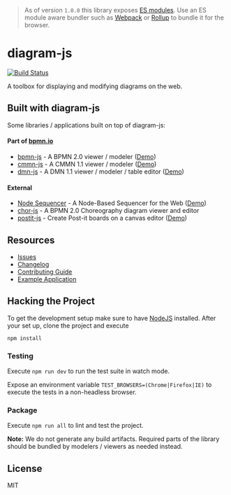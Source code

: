 > As of version `1.0.0` this library exposes [ES modules](http://exploringjs.com/es6/ch_modules.html#sec_basics-of-es6-modules). Use an ES module aware bundler such as [Webpack](https://webpack.js.org) or [Rollup](https://rollupjs.org) to bundle it for the browser.

# diagram-js

[![Build Status](https://travis-ci.org/bpmn-io/diagram-js.svg?branch=develop)](https://travis-ci.org/bpmn-io/diagram-js)

A toolbox for displaying and modifying diagrams on the web.


## Built with diagram-js

Some libraries / applications built on top of diagram-js:

#### Part of [bpmn.io](https://bpmn.io/)

* [bpmn-js](https://github.com/bpmn-io/bpmn-js) - A BPMN 2.0 viewer / modeler ([Demo](https://demo.bpmn.io/bpmn))
* [cmmn-js](https://github.com/bpmn-io/cmmn-js) - A CMMN 1.1 viewer / modeler ([Demo](https://demo.bpmn.io/cmmn))
* [dmn-js](https://github.com/bpmn-io/dmn-js) - A DMN 1.1 viewer / modeler / table editor ([Demo](https://demo.bpmn.io/dmn))

#### External

* [Node Sequencer](https://github.com/philippfromme/node-sequencer) - A Node-Based Sequencer for the Web ([Demo](https://philippfromme.github.io/node-sequencer-demo/))
* [chor-js](https://github.com/bptlab/chor-js) - A BPMN 2.0 Choreography diagram viewer and editor
* [postit-js](https://github.com/pinussilvestrus/postit-js) - Create Post-it boards on a canvas editor ([Demo](https://postit-js-demo.netlify.app/))

## Resources

* [Issues](https://github.com/bpmn-io/diagram-js/issues)
* [Changelog](./CHANGELOG.md)
* [Contributing Guide](https://github.com/bpmn-io/diagram-js/blob/master/.github/CONTRIBUTING.md)
* [Example Application](https://github.com/bpmn-io/diagram-js/tree/master/example)


## Hacking the Project

To get the development setup make sure to have [NodeJS](https://nodejs.org/en/download/) installed.
After your set up, clone the project and execute

```
npm install
```


### Testing

Execute `npm run dev` to run the test suite in watch mode.

Expose an environment variable `TEST_BROWSERS=(Chrome|Firefox|IE)` to execute the tests in a non-headless browser.


### Package

Execute `npm run all` to lint and test the project.

__Note:__ We do not generate any build artifacts. Required parts of the library should be bundled by modelers / viewers as needed instead.



## License

MIT
